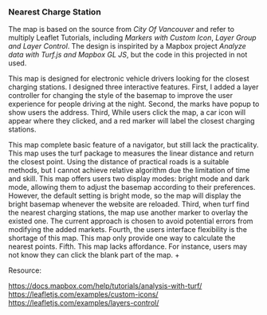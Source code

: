 ### Nearest Charge Station

The map is based on the source from *City Of Vancouver* and refer to multiply Leaflet Tutorials, including *Markers with Custom Icon*, *Layer Group and Layer Control*. The design is inspirited by a Mapbox project *Analyze data with Turf.js and Mapbox GL JS*, but the code in this projected in not used. 

This map is designed for electronic vehicle drivers looking for the closest charging stations. I designed three interactive features. First, I added a layer controller for changing the style of the basemap to improve the user experience for people driving at the night. Second, the marks have popup to show users the address. Third, While users click the map, a car icon will appear where they clicked, and a red marker will label the closest charging stations.   

This map complete basic feature of a navigator, but still lack the practicality. This map uses the turf package to measures the linear distance and return the closest point. Using the distance of practical roads is a suitable methods, but I cannot achieve relative algorithm due the limitation of time and skill. This map offers users two display modes: bright mode and dark mode, allowing them to adjust the basemap according to their preferences. However, the default setting is bright mode, so the map will display the bright basemap whenever the website are reloaded. Third, when turf find the nearest charging stations, the map use another marker to overlay the existed one. The current approach is chosen to avoid potential errors from modifying the added markets. Fourth, the users interface flexibility is the shortage of this map. This map only provide one way to calculate the nearest points. Fifth. This map lacks affordance. For instance, users may not know they can click the blank part of the map. +

Resource: 


https://docs.mapbox.com/help/tutorials/analysis-with-turf/
https://leafletjs.com/examples/custom-icons/
https://leafletjs.com/examples/layers-control/